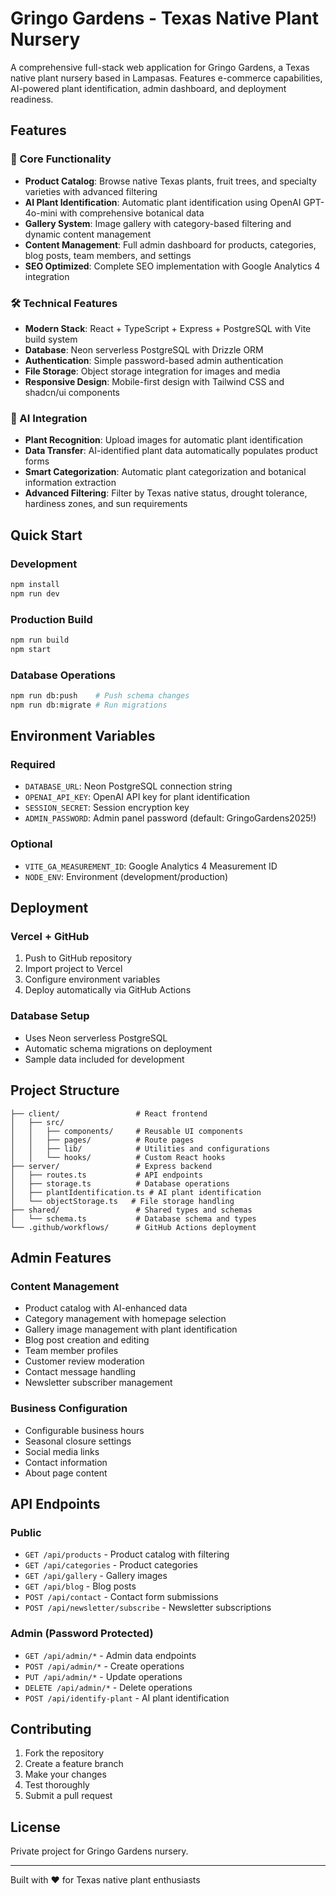 # Gringo Gardens - Texas Native Plant Nursery

A comprehensive full-stack web application for Gringo Gardens, a Texas native plant nursery based in Lampasas. Features e-commerce capabilities, AI-powered plant identification, admin dashboard, and deployment readiness.

## Features

### 🌱 Core Functionality
- **Product Catalog**: Browse native Texas plants, fruit trees, and specialty varieties with advanced filtering
- **AI Plant Identification**: Automatic plant identification using OpenAI GPT-4o-mini with comprehensive botanical data
- **Gallery System**: Image gallery with category-based filtering and dynamic content management
- **Content Management**: Full admin dashboard for products, categories, blog posts, team members, and settings
- **SEO Optimized**: Complete SEO implementation with Google Analytics 4 integration

### 🛠 Technical Features
- **Modern Stack**: React + TypeScript + Express + PostgreSQL with Vite build system
- **Database**: Neon serverless PostgreSQL with Drizzle ORM
- **Authentication**: Simple password-based admin authentication
- **File Storage**: Object storage integration for images and media
- **Responsive Design**: Mobile-first design with Tailwind CSS and shadcn/ui components

### 🚀 AI Integration
- **Plant Recognition**: Upload images for automatic plant identification
- **Data Transfer**: AI-identified plant data automatically populates product forms
- **Smart Categorization**: Automatic plant categorization and botanical information extraction
- **Advanced Filtering**: Filter by Texas native status, drought tolerance, hardiness zones, and sun requirements

## Quick Start

### Development
```bash
npm install
npm run dev
```

### Production Build
```bash
npm run build
npm start
```

### Database Operations
```bash
npm run db:push    # Push schema changes
npm run db:migrate # Run migrations
```

## Environment Variables

### Required
- `DATABASE_URL`: Neon PostgreSQL connection string
- `OPENAI_API_KEY`: OpenAI API key for plant identification
- `SESSION_SECRET`: Session encryption key
- `ADMIN_PASSWORD`: Admin panel password (default: GringoGardens2025!)

### Optional
- `VITE_GA_MEASUREMENT_ID`: Google Analytics 4 Measurement ID
- `NODE_ENV`: Environment (development/production)

## Deployment

### Vercel + GitHub
1. Push to GitHub repository
2. Import project to Vercel
3. Configure environment variables
4. Deploy automatically via GitHub Actions

### Database Setup
- Uses Neon serverless PostgreSQL
- Automatic schema migrations on deployment
- Sample data included for development

## Project Structure

```
├── client/                 # React frontend
│   ├── src/
│   │   ├── components/     # Reusable UI components
│   │   ├── pages/          # Route pages
│   │   ├── lib/            # Utilities and configurations
│   │   └── hooks/          # Custom React hooks
├── server/                 # Express backend
│   ├── routes.ts           # API endpoints
│   ├── storage.ts          # Database operations
│   ├── plantIdentification.ts # AI plant identification
│   └── objectStorage.ts   # File storage handling
├── shared/                 # Shared types and schemas
│   └── schema.ts           # Database schema and types
└── .github/workflows/      # GitHub Actions deployment
```

## Admin Features

### Content Management
- Product catalog with AI-enhanced data
- Category management with homepage selection
- Gallery image management with plant identification
- Blog post creation and editing
- Team member profiles
- Customer review moderation
- Contact message handling
- Newsletter subscriber management

### Business Configuration
- Configurable business hours
- Seasonal closure settings
- Social media links
- Contact information
- About page content

## API Endpoints

### Public
- `GET /api/products` - Product catalog with filtering
- `GET /api/categories` - Product categories
- `GET /api/gallery` - Gallery images
- `GET /api/blog` - Blog posts
- `POST /api/contact` - Contact form submissions
- `POST /api/newsletter/subscribe` - Newsletter subscriptions

### Admin (Password Protected)
- `GET /api/admin/*` - Admin data endpoints
- `POST /api/admin/*` - Create operations
- `PUT /api/admin/*` - Update operations
- `DELETE /api/admin/*` - Delete operations
- `POST /api/identify-plant` - AI plant identification

## Contributing

1. Fork the repository
2. Create a feature branch
3. Make your changes
4. Test thoroughly
5. Submit a pull request

## License

Private project for Gringo Gardens nursery.

---

Built with ❤️ for Texas native plant enthusiasts